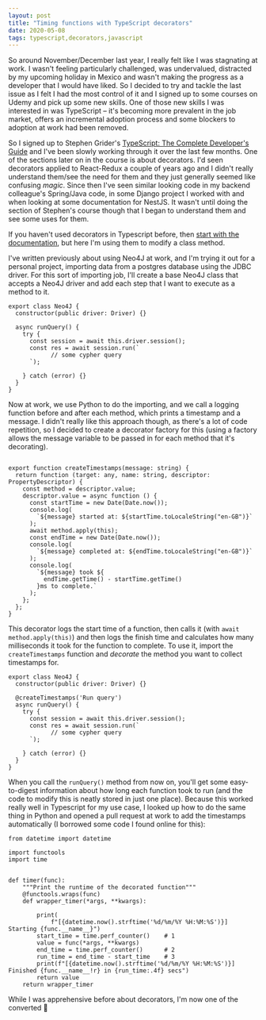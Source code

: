 ```yaml
---
layout: post
title: "Timing functions with TypeScript decorators"
date: 2020-05-08
tags: typescript,decorators,javascript
---
```


So around November/December last year, I really felt like I was stagnating at work. I wasn't feeling particularly challenged, was undervalued, distracted by my upcoming holiday in Mexico and wasn't making the progress as a developer that I would have liked. So I decided to try and tackle the last issue as I felt I had the most control of it and I signed up to some courses on Udemy and pick up some new skills. One of those new skills I was interested in was TypeScript – it's becoming more prevalent in the job market, offers an incremental adoption process and some blockers to adoption at work had been removed.

So I signed up to Stephen Grider's [TypeScript: The Complete Developer's Guide](https://www.udemy.com/course/typescript-the-complete-developers-guide/) and I've been slowly working through it over the last few months. One of the sections later on in the course is about decorators. I'd seen decorators applied to React-Redux a couple of years ago and I didn't really understand them/see the need for them and they just generally seemed like confusing _magic_. Since then I've seen similar looking code in my backend colleague's Spring/Java code, in some Django project I worked with and when looking at some documentation for NestJS. It wasn't until doing the section of Stephen's course though that I began to understand them and see some uses for them.

<!--more-->

If you haven't used decorators in Typescript before, then [start with the documentation](https://www.typescriptlang.org/v2/docs/handbook/decorators.html), but here I'm using them to modify a class method.

I've written previously about using Neo4J at work, and I'm trying it out for a personal project, importing data from a postgres database using the JDBC driver. For this sort of importing job, I'll create a base Neo4J class that accepts a Neo4J driver and add each step that I want to execute as a method to it.

```
export class Neo4J {
  constructor(public driver: Driver) {}

  async runQuery() {
    try {
      const session = await this.driver.session();
      const res = await session.run(`
            // some cypher query
      `);

    } catch (error) {}
  }
}
```

Now at work, we use Python to do the importing, and we call a logging function before and after each method, which prints a timestamp and a message. I didn't really like this approach though, as there's a lot of code repetition, so I decided to create a decorator factory for this (using a factory allows the message variable to be passed in for each method that it's decorating).

```

export function createTimestamps(message: string) {
  return function (target: any, name: string, descriptor: PropertyDescriptor) {
    const method = descriptor.value;
    descriptor.value = async function () {
      const startTime = new Date(Date.now());
      console.log(
        `${message} started at: ${startTime.toLocaleString("en-GB")}`
      );
      await method.apply(this);
      const endTime = new Date(Date.now());
      console.log(
        `${message} completed at: ${endTime.toLocaleString("en-GB")}`
      );
      console.log(
        `${message} took ${
          endTime.getTime() - startTime.getTime()
        }ms to complete.`
      );
    };
  };
}
```

This decorator logs the start time of a function, then calls it (with `await method.apply(this)`) and then logs the finish time and calculates how many milliseconds it took for the function to complete. To use it, import the `createTimestamps` function and _decorate_ the method you want to collect timestamps for.

```
export class Neo4J {
  constructor(public driver: Driver) {}

  @createTimestamps('Run query')
  async runQuery() {
    try {
      const session = await this.driver.session();
      const res = await session.run(`
            // some cypher query
      `);

    } catch (error) {}
  }
}
```

When you call the `runQuery()` method from now on, you'll get some easy-to-digest information about how long each function took to run (and the code to modify this is neatly stored in just one place). Because this worked really well in Typescript for my use case, I looked up how to do the same thing in Python and opened a pull request at work to add the timestamps automatically (I borrowed some code I found online for this):

```
from datetime import datetime

import functools
import time


def timer(func):
    """Print the runtime of the decorated function"""
    @functools.wraps(func)
    def wrapper_timer(*args, **kwargs):

        print(
            f"[{datetime.now().strftime('%d/%m/%Y %H:%M:%S')}] Starting {func.__name__}")
        start_time = time.perf_counter()    # 1
        value = func(*args, **kwargs)
        end_time = time.perf_counter()      # 2
        run_time = end_time - start_time    # 3
        print(f"[{datetime.now().strftime('%d/%m/%Y %H:%M:%S')}] Finished {func.__name__!r} in {run_time:.4f} secs")
        return value
    return wrapper_timer

```

While I was apprehensive before about decorators, I'm now one of the converted 🥰
